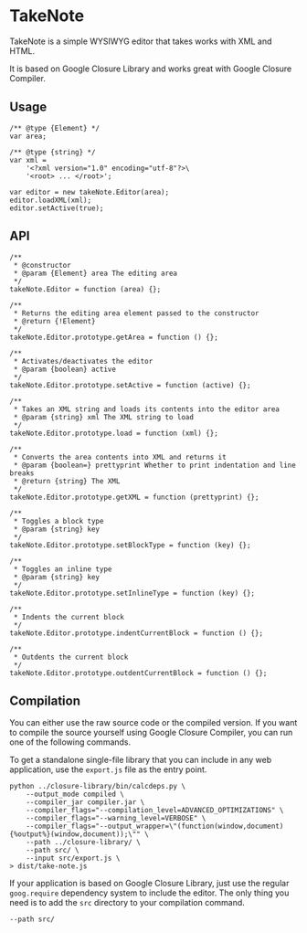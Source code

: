 TakeNote
========

TakeNote is a simple WYSIWYG editor that takes works with XML and HTML.

It is based on Google Closure Library and works great with Google Closure Compiler.

Usage
-----

    /** @type {Element} */
    var area;
    
    /** @type {string} */
    var xml =
    	'<?xml version="1.0" encoding="utf-8"?>\
    	'<root> ... </root>';
    
    var editor = new takeNote.Editor(area);
    editor.loadXML(xml);
    editor.setActive(true);

API
---

    /**
     * @constructor
     * @param {Element} area The editing area
     */
    takeNote.Editor = function (area) {};
    
    /**
     * Returns the editing area element passed to the constructor
     * @return {!Element}
     */
    takeNote.Editor.prototype.getArea = function () {};
    
    /**
     * Activates/deactivates the editor
     * @param {boolean} active
     */
    takeNote.Editor.prototype.setActive = function (active) {};
    
    /**
     * Takes an XML string and loads its contents into the editor area
     * @param {string} xml The XML string to load
     */
    takeNote.Editor.prototype.load = function (xml) {};
    
    /**
     * Converts the area contents into XML and returns it
     * @param {boolean=} prettyprint Whether to print indentation and line breaks
     * @return {string} The XML
     */
    takeNote.Editor.prototype.getXML = function (prettyprint) {};
    
    /**
     * Toggles a block type
     * @param {string} key
     */
    takeNote.Editor.prototype.setBlockType = function (key) {};
    
    /**
     * Toggles an inline type
     * @param {string} key
     */
    takeNote.Editor.prototype.setInlineType = function (key) {};
    
    /**
     * Indents the current block
     */
    takeNote.Editor.prototype.indentCurrentBlock = function () {};
    
    /**
     * Outdents the current block
     */
    takeNote.Editor.prototype.outdentCurrentBlock = function () {};


Compilation
-----------

You can either use the raw source code or the compiled version. If you want to compile the source yourself using Google Closure Compiler, you can run one of the following commands.

To get a standalone single-file library that you can include in any web application, use the `export.js` file as the entry point.

    python ../closure-library/bin/calcdeps.py \
    	--output_mode compiled \
    	--compiler_jar compiler.jar \
    	--compiler_flags="--compilation_level=ADVANCED_OPTIMIZATIONS" \
    	--compiler_flags="--warning_level=VERBOSE" \
    	--compiler_flags="--output_wrapper=\"(function(window,document){%output%}(window,document));\"" \
    	--path ../closure-library/ \
    	--path src/ \
    	--input src/export.js \
    > dist/take-note.js

If your application is based on Google Closure Library, just use the regular `goog.require` dependency system to include the editor. The only thing you need is to add the `src` directory to your compilation command.

    --path src/